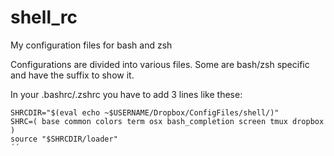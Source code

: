 shell_rc
========

My configuration files for bash and zsh

Configurations are divided into various files.
Some are bash/zsh specific and have the suffix to show it.

In your .bashrc/.zshrc you have to add 3 lines like these:

```
SHRCDIR="$(eval echo ~$USERNAME/Dropbox/ConfigFiles/shell/)"
SHRC=( base common colors term osx bash_completion screen tmux dropbox )
source "$SHRCDIR/loader"
´´
